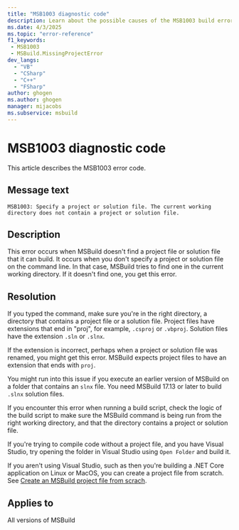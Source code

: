 ```yaml
---
title: "MSB1003 diagnostic code"
description: Learn about the possible causes of the MSB1003 build error and get troubleshooting tips.
ms.date: 4/3/2025
ms.topic: "error-reference"
f1_keywords:
 - MSB1003
 - MSBuild.MissingProjectError
dev_langs:
  - "VB"
  - "CSharp"
  - "C++"
  - "FSharp"
author: ghogen
ms.author: ghogen
manager: mijacobs
ms.subservice: msbuild
---
```


# MSB1003 diagnostic code

<!-- :::ErrorDefinitionDescription::: -->
<!-- :::editable-content name="introDescription"::: -->
This article describes the MSB1003 error code.
<!-- :::editable-content-end::: -->

## Message text

```output
MSB1003: Specify a project or solution file. The current working directory does not contain a project or solution file.
```

<!-- :::editable-content name="postOutputDescription"::: -->
<!--
{StrBegin="MSBUILD : error MSB1003: "}UE: The user must either specify a project or solution file to build, or there must be a project file in the current directory
      with a file extension ending in "proj" (e.g., foo.csproj), or a solution file ending in "sln".
      LOCALIZATION: The prefix "MSBUILD : error MSBxxxx:" should not be localized.
-->
## Description

This error occurs when MSBuild doesn't find a project file or solution file that it can build. It occurs when you don't specify a project or solution file on the command line. In that case, MSBuild tries to find one in the current working directory. If it doesn't find one, you get this error.

## Resolution

If you typed the command, make sure you're in the right directory, a directory that contains a project file or a solution file. Project files have extensions that end in "proj", for example, `.csproj` or `.vbproj`. Solution files have the extension `.sln` or `.slnx`.

If the extension is incorrect, perhaps when a project or solution file was renamed, you might get this error. MSBuild expects project files to have an extension that ends with `proj`.

You might run into this issue if you execute an earlier version of MSBuild on a folder that contains an `slnx` file. You need MSBuild 17.13 or later to build `.slnx` solution files.

If you encounter this error when running a build script, check the logic of the build script to make sure the MSBuild command is being run from the right working directory, and that the directory contains a project or solution file.

If you're trying to compile code without a project file, and you have Visual Studio, try opening the folder in Visual Studio using `Open Folder` and build it.

If you aren't using Visual Studio, such as then you're building a .NET Core application on Linux or MacOS, you can create a project file from scratch. See [Create an MSBuild project file from scrach](../walkthrough-creating-an-msbuild-project-file-from-scratch.md).
<!-- :::editable-content-end::: -->
<!-- :::ErrorDefinitionDescription-end::: -->

## Applies to

All versions of MSBuild
